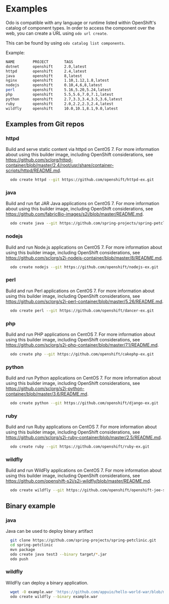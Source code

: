 # Examples

Odo is compatible with any language or runtime listed within OpenShift's catalog of component types. In order to access the component over the web, you can create a URL using `odo url create`.

This can be found by using `odo catalog list components`.

Example:

```sh
NAME        PROJECT       TAGS
dotnet      openshift     2.0,latest
httpd       openshift     2.4,latest
java        openshift     8,latest
nginx       openshift     1.10,1.12,1.8,latest
nodejs      openshift     0.10,4,6,8,latest
perl        openshift     5.16,5.20,5.24,latest
php         openshift     5.5,5.6,7.0,7.1,latest
python      openshift     2.7,3.3,3.4,3.5,3.6,latest
ruby        openshift     2.0,2.2,2.3,2.4,latest
wildfly     openshift     10.0,10.1,8.1,9.0,latest
```


## Examples from Git repos

### httpd

Build and serve static content via httpd on CentOS 7. For more information about using this builder image, including OpenShift considerations, see https://github.com/sclorg/httpd-container/blob/master/2.4/root/usr/share/container-scripts/httpd/README.md.

```sh
  odo create httpd --git https://github.com/openshift/httpd-ex.git
```

### java 

Build and run fat JAR Java applications on CentOS 7. For more information about using this builder image, including OpenShift considerations, see https://github.com/fabric8io-images/s2i/blob/master/README.md.

```sh
  odo create java --git https://github.com/spring-projects/spring-petclinic.git
```

### nodejs

Build and run Node.js applications on CentOS 7. For more information about using this builder image, including OpenShift considerations, see https://github.com/sclorg/s2i-nodejs-container/blob/master/8/README.md.

```sh
  odo create nodejs --git https://github.com/openshift/nodejs-ex.git
```

### perl

Build and run Perl applications on CentOS 7. For more information about using this builder image, including OpenShift considerations, see https://github.com/sclorg/s2i-perl-container/blob/master/5.26/README.md.

```sh
  odo create perl --git https://github.com/openshift/dancer-ex.git
```

### php

Build and run PHP applications on CentOS 7. For more information about using this builder image, including OpenShift considerations, see https://github.com/sclorg/s2i-php-container/blob/master/7.1/README.md.

```sh
  odo create php --git https://github.com/openshift/cakephp-ex.git
```

### python

Build and run Python applications on CentOS 7. For more information about using this builder image, including OpenShift considerations, see https://github.com/sclorg/s2i-python-container/blob/master/3.6/README.md.

```sh
  odo create python --git https://github.com/openshift/django-ex.git
```

### ruby

Build and run Ruby applications on CentOS 7. For more information about using this builder image, including OpenShift considerations, see https://github.com/sclorg/s2i-ruby-container/blob/master/2.5/README.md.

```sh
  odo create ruby --git https://github.com/openshift/ruby-ex.git
```

### wildfly

Build and run WildFly applications on CentOS 7. For more information about using this builder image, including OpenShift considerations, see https://github.com/openshift-s2i/s2i-wildfly/blob/master/README.md.

```sh
  odo create wildfly --git https://github.com/openshift/openshift-jee-sample.git
```

## Binary example

### java 

Java can be used to deploy binary artifact

```sh
  git clone https://github.com/spring-projects/spring-petclinic.git
  cd spring-petclinic
  mvn package
  odo create java test3 --binary target/*.jar
  odo push
```

### wildfly

WildFly can deploy a binary application.

```sh
  wget -O example.war 'https://github.com/appuio/hello-world-war/blob/master/repo/ch/appuio/hello-world-war/1.0.0/hello-world-war-1.0.0.war?raw=true'
  odo create wildfly --binary example.war
```

